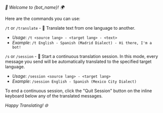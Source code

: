 *🤖 Welcome to {bot_name}! 🌍*

Here are the commands you can use:

`/t` or `/translate` - 📖 Translate text from one language to another.
  - _Usage_: `/t <source lang> - <target lang> - <text>`
  - _Example_: `/t English - Spanish (Madrid Dialect) - Hi there, I'm a bot!`

`/s` or `/session` - 🔄 Start a continuous translation session. In this mode, every message you send will be automatically translated to the specified target language.
  - _Usage_: `/session <source lang> - <target lang>`
  - _Example_: `/session English - Spanish (Mexico City Dialect)`

To end a continuous session, click the "Quit Session" button on the inline keyboard below any of the translated messages.

*Happy Translating! 🌐*